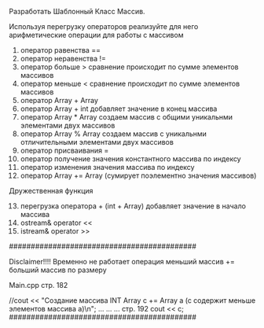 Разработать Шаблонный Класс Массив.

Используя перегрузку операторов реализуйте для него арифметические операции для работы с массивом

1) оператор равенства ==
2) оператор неравенства !=
3) оператор больше > сравнение происходит по сумме элементов массивов
4) оператор меньше < сравнение происходит по сумме элементов массивов
5) оператор Array + Array
6) оператор Array + int добавляет значение в конец массива
7) оператор Array * Array создаем массив с общими уникальнми элементами двух массивов
8) оператор Array % Array создаем массив с уникальнми отличительными элементами двух массивов
9) оператор присваивания =
10) оператор получение значения константного массива по индексу
11) оператор изменения значения массива по индексу
12) оператор Array += Array (сумирует поэлементно значения массивов)


Дружественная функция 

13) перегрузка оператора + (int + Array) добавляет значение в начало массива
14) ostream& operator <<
15) istream& operator >>


###########################################

Disclaimer!!!!
Временно не работает операция меньший массив += больший массив по размеру

Main.cpp
стр. 182 

//cout << "Создание массива INT Array c += Array a (c содержит меньше элементов массива a)\n";
... ... ...
стр. 192 cout << c;
###########################################
